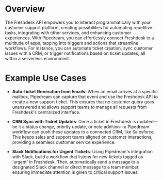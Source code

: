# Overview

The Freshdesk API empowers you to interact programmatically with your customer support platform, creating possibilities for automating repetitive tasks, integrating with other services, and enhancing customer experiences. With Pipedream, you can effortlessly connect Freshdesk to a multitude of apps, tapping into triggers and actions that streamline workflows. For instance, you can automate ticket creation, sync customer issues with a CRM, or trigger notifications based on ticket updates, all within a serverless environment.

# Example Use Cases

- **Auto-ticket Generation from Emails**: When an email arrives at a specific mailbox, Pipedream can capture that event and use the Freshdesk API to create a new support ticket. This ensures that no customer query goes unanswered and allows support teams to manage all requests from Freshdesk's centralized interface.

- **CRM Sync with Ticket Updates**: Once a ticket in Freshdesk is updated—be it a status change, priority update, or note addition—a Pipedream workflow can push these updates to a connected CRM, like Salesforce. This keeps sales and support teams aligned on customer interactions, providing a seamless customer service experience.

- **Slack Notifications for Urgent Tickets**: Using Pipedream's integration with Slack, build a workflow that listens for new tickets tagged as 'urgent' in Freshdesk. Then, automatically send a message to a designated Slack channel or direct message to a team member, ensuring immediate attention is given to critical support issues.
